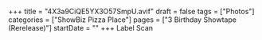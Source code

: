 +++
title = "4X3a9CiQE5YX3O57SmpU.avif"
draft = false
tags = ["Photos"]
categories = ["ShowBiz Pizza Place"]
pages = ["3 Birthday Showtape (Rerelease)"]
startDate = ""
+++
Label Scan
